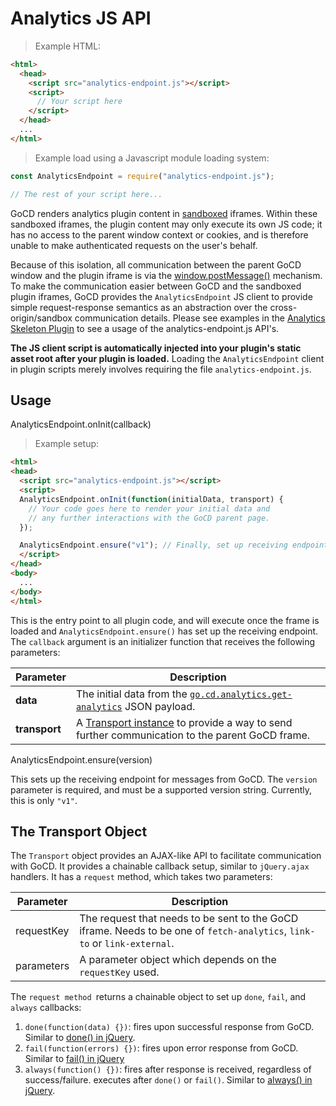 # Analytics JS API

> Example HTML:

```html
<html>
  <head>
    <script src="analytics-endpoint.js"></script>
    <script>
      // Your script here
    </script>
  </head>
  ...
</html>
```

> Example load using a Javascript module loading system:

```javascript
const AnalyticsEndpoint = require("analytics-endpoint.js");

// The rest of your script here...
```

GoCD renders analytics plugin content in <a href='https://developer.mozilla.org/en-US/docs/Web/HTML/Element/iframe'
target='_blank'>sandboxed</a> iframes. Within these sandboxed iframes, the plugin content may only execute its own JS code; it has no access
to the parent window context or cookies, and is therefore unable to make authenticated requests on the user's behalf.

Because of this isolation, all communication between the parent GoCD window and the plugin iframe is via the <a
href='https://developer.mozilla.org/en-US/docs/Web/API/Window/postMessage' target='_blank'>window.postMessage()</a> mechanism. To make the
communication easier between GoCD and the sandboxed plugin iframes, GoCD provides the `AnalyticsEndpoint` JS client to provide simple
request-response semantics as an abstraction over the cross-origin/sandbox communication details. Please see examples in the [Analytics
Skeleton Plugin](https://github.com/gocd-contrib/analytics-skeleton-plugin/blob/master/assets/pipeline-chart.html) to see a usage of the
analytics-endpoint.js API's.

**The JS client script is automatically injected into your plugin's static asset root after your plugin is loaded.** Loading the `AnalyticsEndpoint` client in plugin scripts merely involves requiring the file `analytics-endpoint.js`.


## Usage

<p class='request-body-heading'>AnalyticsEndpoint.onInit(callback)</p>

> Example setup:

```html
<html>
<head>
  <script src="analytics-endpoint.js"></script>
  <script>
  AnalyticsEndpoint.onInit(function(initialData, transport) {
    // Your code goes here to render your initial data and
    // any further interactions with the GoCD parent page.
  });

  AnalyticsEndpoint.ensure("v1"); // Finally, set up receiving endpoint
  </script>
</head>
<body>
  ...
</body>
</html>
```

This is the entry point to all plugin code, and will execute once the frame is loaded and `AnalyticsEndpoint.ensure()` has set up the receiving endpoint. The `callback` argument is an initializer function that receives the following parameters:

| Parameter     | Description                                                                                                            |
|---------------|------------------------------------------------------------------------------------------------------------------------|
| **data**      | The initial data from the [`go.cd.analytics.get-analytics`](#get-analytics) JSON payload.                                             |
| **transport** | A [Transport instance](#the-transport-object) to provide a way to send further communication to the parent GoCD frame. |


<p class='request-body-heading'>AnalyticsEndpoint.ensure(version)</p>

This sets up the receiving endpoint for messages from GoCD. The `version` parameter is required, and must be a supported version string. Currently, this is only `"v1"`.

## The Transport Object

The `Transport` object provides an AJAX-like API to facilitate communication with GoCD. It provides a chainable callback setup, similar to
`jQuery.ajax` handlers. It has a `request` method, which takes two parameters:

| Parameter  | Description                                                                                                               |
|------------|---------------------------------------------------------------------------------------------------------------------------|
| requestKey | The request that needs to be sent to the GoCD iframe. Needs to be one of `fetch-analytics`, `link-to` or `link-external`. |
| parameters | A parameter object which depends on the `requestKey` used.                                                                |


The `request method `returns a chainable object to set up `done`, `fail`, and `always` callbacks:

1. `done(function(data) {})`: fires upon successful response from GoCD. Similar to [done() in jQuery](https://api.jquery.com/deferred.done/).
2. `fail(function(errors) {})`: fires upon error response from GoCD. Similar to [fail() in jQuery](https://api.jquery.com/deferred.fail/)
3. `always(function() {})`: fires after response is received, regardless of success/failure. executes after `done()` or `fail()`. Similar to
   [always() in jQuery](https://api.jquery.com/deferred.always/).
